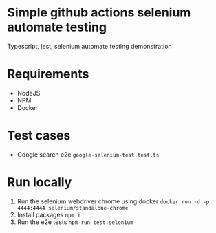 # Simple github actions selenium automate testing

Typescript, jest, selenium automate testing demonstration

# Requirements

- NodeJS
- NPM
- Docker

# Test cases

- Google search e2e `google-selenium-test.test.ts`

# Run locally

1. Run the selenium webdriver chrome using docker `docker run -d -p 4444:4444 selenium/standalone-chrome`
2. Install packages `npm i`
3. Run the e2e tests `npm run test:selenium`